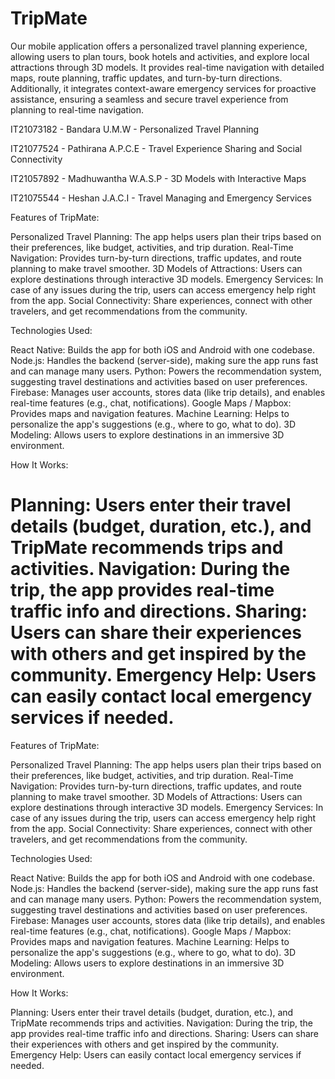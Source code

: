 # TripMate
Our mobile application offers a personalized travel planning experience, allowing users to plan tours, book hotels and activities, and explore local attractions through 3D models. It provides real-time navigation with detailed maps, route planning, traffic updates, and turn-by-turn directions. Additionally, it integrates context-aware emergency services for proactive assistance, ensuring a seamless and secure travel experience from planning to real-time navigation.

IT21073182 - Bandara U.M.W - Personalized Travel Planning

IT21077524 - Pathirana A.P.C.E - Travel Experience Sharing and Social Connectivity

IT21057892 - Madhuwantha W.A.S.P - 3D Models with Interactive Maps

IT21075544 - Heshan J.A.C.I - Travel Managing and Emergency Services

Features of TripMate:

Personalized Travel Planning: The app helps users plan their trips based on their preferences, like budget, activities, and trip duration.
Real-Time Navigation: Provides turn-by-turn directions, traffic updates, and route planning to make travel smoother.
3D Models of Attractions: Users can explore destinations through interactive 3D models.
Emergency Services: In case of any issues during the trip, users can access emergency help right from the app.
Social Connectivity: Share experiences, connect with other travelers, and get recommendations from the community.


Technologies Used:

React Native: Builds the app for both iOS and Android with one codebase.
Node.js: Handles the backend (server-side), making sure the app runs fast and can manage many users.
Python: Powers the recommendation system, suggesting travel destinations and activities based on user preferences.
Firebase: Manages user accounts, stores data (like trip details), and enables real-time features (e.g., chat, notifications).
Google Maps / Mapbox: Provides maps and navigation features.
Machine Learning: Helps to personalize the app's suggestions (e.g., where to go, what to do).
3D Modeling: Allows users to explore destinations in an immersive 3D environment.


How It Works:

Planning: Users enter their travel details (budget, duration, etc.), and TripMate recommends trips and activities.
Navigation: During the trip, the app provides real-time traffic info and directions.
Sharing: Users can share their experiences with others and get inspired by the community.
Emergency Help: Users can easily contact local emergency services if needed.
=======
Features of TripMate:

Personalized Travel Planning: The app helps users plan their trips based on their preferences, like budget, activities, and trip duration. Real-Time Navigation: Provides turn-by-turn directions, traffic updates, and route planning to make travel smoother. 3D Models of Attractions: Users can explore destinations through interactive 3D models. Emergency Services: In case of any issues during the trip, users can access emergency help right from the app. Social Connectivity: Share experiences, connect with other travelers, and get recommendations from the community.

Technologies Used:

React Native: Builds the app for both iOS and Android with one codebase. Node.js: Handles the backend (server-side), making sure the app runs fast and can manage many users. Python: Powers the recommendation system, suggesting travel destinations and activities based on user preferences. Firebase: Manages user accounts, stores data (like trip details), and enables real-time features (e.g., chat, notifications). Google Maps / Mapbox: Provides maps and navigation features. Machine Learning: Helps to personalize the app's suggestions (e.g., where to go, what to do). 3D Modeling: Allows users to explore destinations in an immersive 3D environment.

How It Works:

Planning: Users enter their travel details (budget, duration, etc.), and TripMate recommends trips and activities. Navigation: During the trip, the app provides real-time traffic info and directions. Sharing: Users can share their experiences with others and get inspired by the community. Emergency Help: Users can easily contact local emergency services if needed.

